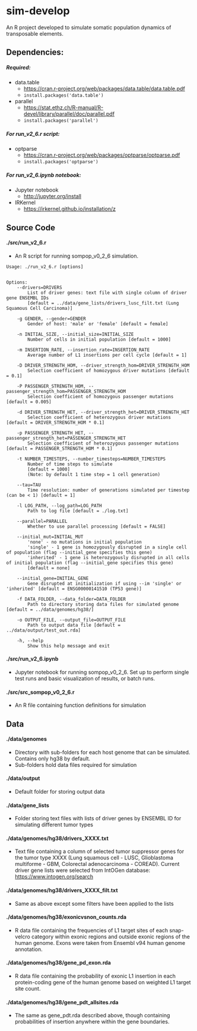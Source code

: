 # sim-develop
An R project developed to simulate somatic population dynamics of transposable elements.

## Dependencies:
##### Required:
* data.table
	- https://cran.r-project.org/web/packages/data.table/data.table.pdf
	- ```install.packages('data.table')```
* parallel
	- https://stat.ethz.ch/R-manual/R-devel/library/parallel/doc/parallel.pdf
	- ```install.packages('parallel')```

##### For run_v2_6.r script:
* optparse
	+ https://cran.r-project.org/web/packages/optparse/optparse.pdf
	+ ```install.packages('optparse')```
	
##### For run_v2_6.ipynb notebook:
* Jupyter notebook
	+ http://jupyter.org/install
* IRKernel
	+ https://irkernel.github.io/installation/z
	
## Source Code

#### ./src/run_v2_6.r
* An R script for running sompop_v0_2_6 simulation.
		
```{r}
Usage: ./run_v2_6.r [options]


Options:
	--drivers=DRIVERS
		List of driver genes: text file with single column of driver gene ENSEMBL IDs
		[default = ../data/gene_lists/drivers_lusc_filt.txt (Lung Squamous Cell Carcinoma)]

	-g GENDER, --gender=GENDER
		Gender of host: 'male' or 'female' [default = female]

	-n INITIAL_SIZE, --initial_size=INITIAL_SIZE
		Number of cells in initial population [default = 1000]

	-m INSERTION_RATE, --insertion_rate=INSERTION_RATE
		Average number of L1 insertions per cell cycle [default = 1]

	-D DRIVER_STRENGTH_HOM, --driver_strength_hom=DRIVER_STRENGTH_HOM
		Selection coefficient of homozygous driver mutations [default = 0.1]

	-P PASSENGER_STRENGTH_HOM, --passenger_strength_hom=PASSENGER_STRENGTH_HOM
		Selection coefficient of homozygous passenger mutations [default = 0.005]

	-d DRIVER_STRENGTH_HET, --driver_strength_het=DRIVER_STRENGTH_HET
		Selection coefficient of heterozygous driver mutations [default = DRIVER_STRENGTH_HOM * 0.1]

	-p PASSENGER_STRENGTH_HET, --passenger_strength_het=PASSENGER_STRENGTH_HET
		Selection coefficient of heterozygous passenger mutations [default = PASSENGER_STRENGTH_HOM * 0.1]

	-t NUMBER_TIMESTEPS, --number_timesteps=NUMBER_TIMESTEPS
		Number of time steps to simulate
		[default = 1000]
		(Note: by default 1 time step = 1 cell generation)

	--tau=TAU
		Time resolution: number of generations simulated per timestep (can be < 1) [default = 1]

	-l LOG_PATH, --log_path=LOG_PATH
		Path to log file [default = ./log.txt]

	--parallel=PARALLEL
		Whether to use parallel processing [default = FALSE]

	--initial_mut=INITIAL_MUT
		'none' - no mutations in initial population
		'single' - 1 gene is homozygously disrupted in a single cell of population (flag --initial_gene specifies this gene)
		'inherited' - 1 gene is heterozygously disrupted in all cells of initial population (flag --initial_gene specifies this gene)
		[default = none]

	--initial_gene=INITIAL_GENE
		Gene disrupted at initialization if using --im 'single' or 'inherited' [default = ENSG00000141510 (TP53 gene)]

	-f DATA_FOLDER, --data_folder=DATA_FOLDER
		Path to directory storing data files for simulated genome [default = ../data/genomes/hg38/]

	-o OUTPUT_FILE, --output_file=OUTPUT_FILE
		Path to output data file [default = ../data/output/test_out.rda]

	-h, --help
		Show this help message and exit
```

#### ./src/run_v2_6.ipynb
* Jupyter notebook for running sompop_v0_2_6. Set up to perform single test runs and basic visualization of results, or batch runs.

#### ./src/src_sompop_v0_2_6.r
* An R file containing function definitions for simulation

## Data

#### ./data/genomes
* Directory with sub-folders for each host genome that can be simulated. Contains only hg38 by default.
* Sub-folders hold data files required for simulation

#### ./data/output
* Default folder for storing output data

#### ./data/gene_lists
* Folder storing text files with lists of driver genes by ENSEMBL ID for simulating different tumor types

#### ./data/genomes/hg38/drivers_XXXX.txt
* Text file containing a column of selected tumor suppressor genes for the tumor type XXXX (Lung squamous cell - LUSC, Glioblastoma multiforme - GBM, Colorectal adenocarcinoma - COREAD). Current driver gene lists were selected from IntOGen database: https://www.intogen.org/search

#### ./data/genomes/hg38/drivers_XXXX_filt.txt
* Same as above except some filters have been applied to the lists

#### ./data/genomes/hg38/exonicvsnon_counts.rda
* R data file containing the frequencies of L1 target sites of each snap-velcro category within exonic regions and outside exonic regions of the human genome. Exons were taken from Ensembl v94 human genome annotation.

#### ./data/genomes/hg38/gene_pd_exon.rda
* R data file containing the probability of exonic L1 insertion in each protein-coding gene of the human genome based on weighted L1 target site count.

#### ./data/genomes/hg38/gene_pdt_allsites.rda
* The same as gene_pdt.rda described above, though containing probabilities of insertion anywhere within the gene boundaries.
